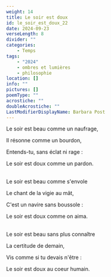 ```yaml
---
weight: 14
title: Le soir est doux
id: le_soir_est_doux_22
date: 2024-09-23
verseLength: 8
divider: ""
categories:
    - Temps
tags:
    - "2024"
    - ombres et lumières
    - philosophie
location: []
info: ""
pictures: []
poemType: ""
acrostiche: ""
doubleAcrostiche: ""
LastModifierDisplayName: Barbara Post
---
```

Le soir est beau comme un naufrage,

Il résonne comme un bourdon,

Entends-tu, sans éclat ni rage :

Le soir est doux comme un pardon.

 \
Le soir est beau comme s'envole

Le chant de la vigie au mât,

C'est un navire sans boussole :

Le soir est doux comme on aima.

 \
Le soir est beau sans plus connaître

La certitude de demain,

Vis comme si tu devais n'être :

Le soir est doux au coeur humain.
